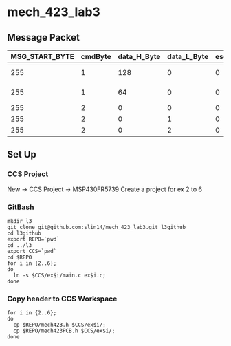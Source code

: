 # mech_423_lab3
## Message Packet
 | MSG_START_BYTE | cmdByte| data_H_Byte | data_L_Byte | escByte | data_modified |
 |----------------|--------|-------------|-------------|---------|---------------|
 | 255            | 1      | 128         | 0           | 0       | 32768 -> 50%  |
 | 255            | 1      |  64         | 0           | 0       | 32768 -> 25%  |
 | 255            | 2      |   0         | 0           | 0       | 0     -> STOP |
 | 255            | 2      |   0         | 1           | 0       | 1     ->  CW  |
 | 255            | 2      |   0         | 2           | 0       | 2     -> CCW  |

## Set Up
### CCS Project
New -> CCS Project -> MSP430FR5739
Create a project for ex 2 to 6

### GitBash
```
mkdir l3
git clone git@github.com:slin14/mech_423_lab3.git l3github
cd l3github
export REPO=`pwd`
cd ../l3
export CCS=`pwd`
cd $REPO
for i in {2..6};
do
  ln -s $CCS/ex$i/main.c ex$i.c;
done
```
### Copy header to CCS Workspace
```
for i in {2..6};
do
  cp $REPO/mech423.h $CCS/ex$i/;
  cp $REPO/mech423PCB.h $CCS/ex$i/;
done
```
